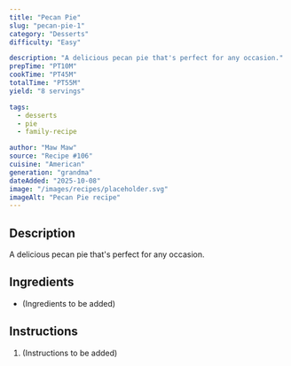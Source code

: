 ```yaml
---
title: "Pecan Pie"
slug: "pecan-pie-1"
category: "Desserts"
difficulty: "Easy"

description: "A delicious pecan pie that's perfect for any occasion."
prepTime: "PT10M"
cookTime: "PT45M"
totalTime: "PT55M"
yield: "8 servings"

tags:
  - desserts
  - pie
  - family-recipe

author: "Maw Maw"
source: "Recipe #106"
cuisine: "American"
generation: "grandma"
dateAdded: "2025-10-08"
image: "/images/recipes/placeholder.svg"
imageAlt: "Pecan Pie recipe"
---
```


## Description

A delicious pecan pie that's perfect for any occasion.

## Ingredients

- (Ingredients to be added)

## Instructions

1. (Instructions to be added)